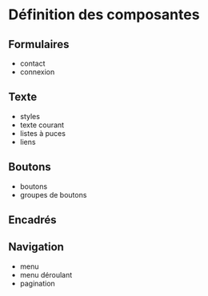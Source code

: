 # Définition des composantes

## Formulaires
- contact
- connexion


## Texte
- styles
- texte courant
- listes à puces
- liens

## Boutons
- boutons
- groupes de boutons


## Encadrés

## Navigation
- menu
- menu déroulant
- pagination


